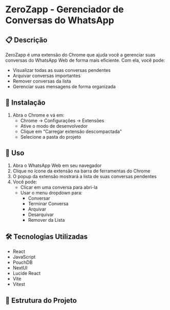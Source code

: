 # ZeroZapp - Gerenciador de Conversas do WhatsApp

## 📋 Descrição
ZeroZapp é uma extensão do Chrome que ajuda você a gerenciar suas conversas do WhatsApp Web de forma mais eficiente. Com ela, você pode:
- Visualizar todas as suas conversas pendentes
- Arquivar conversas importantes
- Remover conversas da lista
- Gerenciar suas mensagens de forma organizada

## 🚀 Instalação

1. Abra o Chrome e vá em:
   - Chrome -> Configurações -> Extensões
   - Ative o modo de desenvolvedor
   - Clique em "Carregar extensão descompactada"
   - Selecione a pasta do projeto

## 📱 Uso

1. Abra o WhatsApp Web em seu navegador
2. Clique no ícone da extensão na barra de ferramentas do Chrome
3. O popup da extensão mostrará a lista de suas conversas pendentes
4. Você pode:
   - Clicar em uma conversa para abri-la
   - Usar o menu dropdown para:
     - Conversar
     - Terminar Conversa
     - Arquivar
     - Desarquivar
     - Remover da Lista

## 🛠️ Tecnologias Utilizadas

- React
- JavaScript
- PouchDB
- NextUI
- Lucide React
- Vite
- Vitest

## 📁 Estrutura do Projeto
